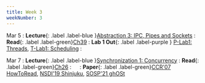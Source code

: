 ```yaml
---
title: Week 3
weekNumber: 3
---
```


Mar 5
: **Lecture**{: .label .label-blue }[Abstraction 3: IPC, Pipes and Sockets](/sp24/assets/slides/lec05_abstraction3.pdf)
    : **Read**{: .label .label-green}[Ch39](https://pages.cs.wisc.edu/~remzi/OSTEP/file-intro.pdf)
: **Lab 1 Out**{: .label .label-purple } [P-Lab1: Threads](https://pkuflyingpig.gitbook.io/pintos/project-description/lab1-threads), [T-Lab1: Scheduling](https://pku-tacos.pages.dev/lab1-scheduling)
    : &emsp;


Mar 7
: **Lecture**{: .label .label-blue }[Synchronization 1: Concurrency](/sp24/assets/slides/lec06_synchronization1.pdf)
    : **Read**{: .label .label-green}[Ch26](https://pages.cs.wisc.edu/~remzi/OSTEP/threads-intro.pdf)
: &emsp;
    : **Paper**{: .label .label-green}[CCR'07 HowToRead](https://dl.acm.org/doi/10.1145/1273445.1273458), [NSDI'19 Shinjuku](https://www.usenix.org/conference/nsdi19/presentation/kaffes), [SOSP'21 ghOSt](https://dl.acm.org/doi/10.1145/3477132.3483542)
